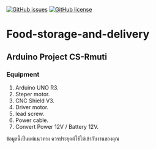 [![GitHub issues](https://img.shields.io/github/issues/Jakkaphan-Chalongdej/Arduino-Food-storage-and-delivery)](https://github.com/Jakkaphan-Chalongdej/Arduino-Food-storage-and-delivery/issues)
[![GitHub license](https://img.shields.io/github/license/Jakkaphan-Chalongdej/Arduino-Food-storage-and-delivery)](https://github.com/Jakkaphan-Chalongdej/Arduino-Food-storage-and-delivery)

# Food-storage-and-delivery
## Arduino Project CS-Rmuti
###  Equipment 
1. Arduino UNO R3. 
2. Steper motor. 
3. CNC Shield V3. 
4. Driver motor. 
5. lead screw.  
6. Power cable. 
7. Convert Power 12V / Battery 12V. 

ข้อมูลนี้เป็นแค่แนวทาง ควรประยุคต์ใช้ให้เข้ากับงานของคุณ
